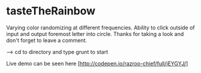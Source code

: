 # tasteTheRainbow
Varying color randomizing at different frequencies. Ability to click outside of input and output foremost letter into circle. Thanks for taking a look and don't forget to leave a comment.

--> cd to directory and type grunt to start

Live demo can be seen here [http://codepen.io/razroo-chief/full/jEYGYJ/]

